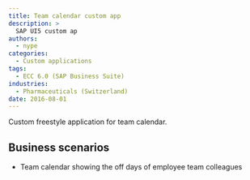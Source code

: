 ```yaml
---
title: Team calendar custom app
description: >
  SAP UI5 custom ap
authors:
  - nype
categories:
  - Custom applications
tags:
  - ECC 6.0 (SAP Business Suite)
industries:
  - Pharmaceuticals (Switzerland)
date: 2016-08-01
---
```


<!-- more -->

Custom freestyle application for team calendar.

## Business scenarios
- Team calendar showing the off days of employee team colleagues




